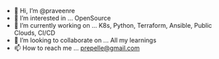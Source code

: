 - 👋 Hi, I’m @praveenre
- 👀 I’m interested in ... OpenSource
- 🌱 I’m currently working on ... K8s, Python, Terraform, Ansible, Public Clouds, CI/CD
- 💞️ I’m looking to collaborate on ... All my learnings
- 📫 How to reach me ... prepelle@gmail.com

<!---
praveenre/praveenre is a ✨ special ✨ repository because its `README.md` (this file) appears on your GitHub profile.
You can click the Preview link to take a look at your changes.
--->
